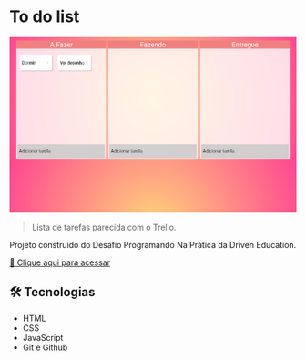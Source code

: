 # To do list

![preview](./.github/preview.png)

> Lista de tarefas parecida com o Trello.

Projeto construído do Desafio Programando Na Prática da Driven Education.

[🔗 Clique aqui para acessar](https://lineeiko.github.io/to-do-list/)


## 🛠 Tecnologias

- HTML
- CSS
- JavaScript
- Git e Github

